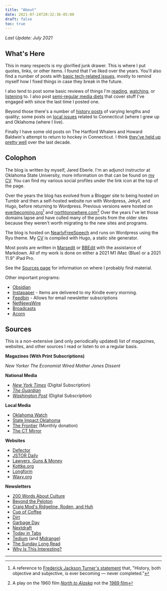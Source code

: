 ```yaml
---
title: "About"
date: 2021-07-24T20:32:36-05:00
draft: false
toc: true
---
```


*Last Update: July 2021*

## What's Here

This in many respects is my glorified junk drawer. This is where I put quotes, links, or other items. I found that I've liked over the years. You'll also find a number of posts with [basic tech-related issues](https://blog.jaredeberle.org/category/tinkering/), mostly to remind myself how I fixed things in case they break in the future.

I also tend to post some basic reviews of things I'm [reading](https://blog.jaredeberle.org/category/reading/), [watching](https://blog.jaredeberle.org/category/watching/), or [listening](https://blog.jaredeberle.org/category/listening/) to. I also post [semi-regular media diets](https://blog.jaredeberle.org/media-diet-february-and-april-2021/) that cover stuff I've engaged with since the last time I posted one.

Beyond those there's a number of [history posts](https://blog.jaredeberle.org/category/history/) of varying lengths and quality; some posts on [local issues](https://blog.jaredeberle.org/category/local/) related to Connecticut (where I grew up and Oklahoma (where I live). 

Finally I have some old posts on The Hartford Whalers and Howard Baldwin's attempt to return to hockey in Connecticut. I think [they've held up pretty well](https://blog.jaredeberle.org/whalers-links/) over the last decade.

## Colophon

The blog is written by myself, Jared Eberle. I'm an adjunct instructor at Oklahoma State University, more information on that can be found on [my CV](https://jaredeberle.org). You can find my various social profiles under the link icon at the top of the page.

Over the years the blog has evolved from a Blogger site to being hosted on Tumblr and then a self-hosted website run with Wordpress, Jekyll, and Hugo, before returning to Wordpress. Previous versions were hosted on [everbecoming.org](https://web.archive.org/web/20090615000000*/everbecoming.org)[^1] and [northtonowhere.com](https://web.archive.org/web/20090615000000*/northtonowhere.com)[^2] Over the years I've let those domains lapse and have culled many of the posts from the older sites because they weren't worth migrating to the new sites and programs.

The blog is hosted on [NearlyFreeSpeech](https://nearlyfreespeech.net) and runs on Wordpress using the Ryu theme. My [CV](https://jaredeberle.org) is compiled with Hugo, a static site generator.

Most posts are written in [Marsedit](https://redsweater.com/marsedit/) or [BBEdit](https://www.barebones.com/products/bbedit/index.html) with the assistance of Markdown. All of my work is done on either a 2021 M1 iMac (Blue) or a 2021 11.9" iPad Pro.

See the [Sources page](/sources) for information on where I probably find material.

Other important programs:

- [Obsidian](http://obsidian.md)
- [Instapaper](https://www.instapaper.com/p/jleberle) - Items are delivered to my Kindle every morning.
- [Feedbin](https://feedbin.com) - Allows for email newsletter subscriptions
- [NetNewsWire](https://netnewswire.com)
- [Broadcasts](https://apps.apple.com/us/app/broadcasts/id1469995354)
- [Acorn](https://flyingmeat.com/acorn/)

## Sources

This is a non-extensive (and only periodically updated) list of magazines, websites, and other sources I read or listen to on a regular basis.

**Magazines (With Print Subscriptions)**

*New Yorker*
*The Economist*
*Wired*
*Mother Jones*
*Dissent*

**National Media**

- [*New York Times*](https://nytimes.com) (Digital Subscription)
- [*The Guardian*](https://theguardian.com)
- [*Washington Post*](https://washingtonpost.com) (Digital Subscription)

**Local Media**

- [Oklahoma Watch](https://oklahomawatch.org)
- [State Impact Oklahoma](https://stateimpact.npr.org/oklahoma/)
- [The Frontier](https://www.readfrontier.org) (Monthly donation)
- [The CT Mirror](https://ctmirror.org)

**Websites**

- [Defector](http://defector.com)
- [JSTOR Daily](https://daily.jstor.org)
- [Lawyers, Guns & Money](https://www.lawyersgunsmoneyblog.com)
- [Kottke.org](https://kottke.org)
- [Longform](https://longform.org)
- [Waxy.org](https://waxy.org)

**Newsletters**

- [200 Words About Culture](https://200wordsaboutculture.substack.com/)
- [Beyond the Peloton](https://beyondthepeloton.substack.com/)
- [Craig Mod's Ridgeline, Roden, and Huh](https://craigmod.com)
- [Cup of Coffee](https://cupofcoffee.substack.com/)
- [Dirt](https://dirt.substack.com/)
- [Garbage Day](https://www.garbageday.email/)
- [Nextdraft](https://nextdraft.com)
- [Today in Tabs](https://www.todayintabs.com/)
- [Tedium](https://tedium.co) (and [Midrange](https://midrange.tedium.co))
- [The Sunday Long Read](https://sundaylongread.com)
- [Why Is This Interesting?](https://whyisthisinteresting.substack.com/)

---
[^1]: A reference to [Frederick Jackson Turner's statement](https://teachingamericanhistory.org/library/document/the-significance-of-history/) that, "History, both objective and subjective, is ever becoming — never completed."
[^2]: A play on the 1960 film [*North to Alaska*](https://en.wikipedia.org/wiki/North_to_Alaska) not the [1989 film](https://www.imdb.com/title/tt10691426/)
